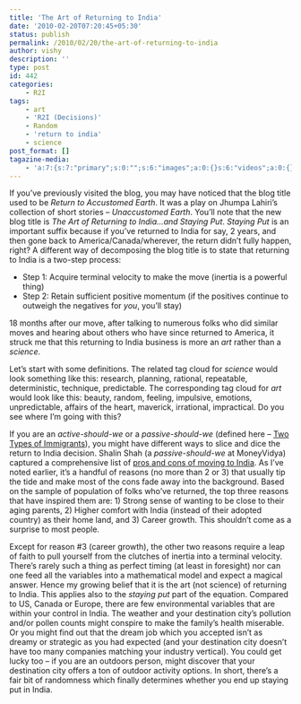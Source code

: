 ```yaml
---
title: 'The Art of Returning to India'
date: '2010-02-20T07:20:45+05:30'
status: publish
permalink: /2010/02/20/the-art-of-returning-to-india
author: vishy
description: ''
type: post
id: 442
categories: 
    - R2I
tags:
    - art
    - 'R2I (Decisions)'
    - Random
    - 'return to india'
    - science
post_format: []
tagazine-media:
    - 'a:7:{s:7:"primary";s:0:"";s:6:"images";a:0:{}s:6:"videos";a:0:{}s:11:"image_count";s:1:"0";s:6:"author";s:7:"2859667";s:7:"blog_id";s:7:"2786457";s:9:"mod_stamp";s:19:"2010-02-20 15:20:45";}'
---
```

If you’ve previously visited the blog, you may have noticed that the blog title used to be *Return to Accustomed Earth*. It was a play on Jhumpa Lahiri’s collection of short stories – *Unaccustomed Earth*. You’ll note that the new blog title is *The Art of Returning to India…and Staying Put*. *Staying Put* is an important suffix because if you’ve returned to India for say, 2 years, and then gone back to America/Canada/wherever, the return didn’t fully happen, right? A different way of decomposing the blog title is to state that returning to India is a two-step process:

- Step 1: Acquire terminal velocity to make the move (inertia is a powerful thing)
- Step 2: Retain sufficient positive momentum (if the positives continue to outweigh the negatives for *you*, you’ll stay)

18 months after our move, after talking to numerous folks who did similar moves and hearing about others who have since returned to America, it struck me that this returning to India business is more an *art* rather than a *science*.

Let’s start with some definitions. The related tag cloud for *science* would look something like this: research, planning, rational, repeatable, deterministic, technique, predictable. The corresponding tag cloud for *art* would look like this: beauty, random, feeling, impulsive, emotions, unpredictable, affairs of the heart, maverick, irrational, impractical. Do you see where I’m going with this?

If you are an *active-should-we* or a *passive-should-we* (defined here – [Two Types of Immigrants](http://ulaar.wordpress.com/2008/06/04/the-two-types-of-indian-immigrants/)), you might have different ways to slice and dice the return to India decision. Shalin Shah (a *passive-should-we* at MoneyVidya) captured a comprehensive list of [pros and cons of moving to India](http://www.moneyvidya.com/blog/moving-to-india-the-pros-and-cons/). As I’ve noted earlier, it’s a handful of reasons (no more than 2 or 3) that usually tip the tide and make most of the cons fade away into the background. Based on the sample of population of folks who’ve returned, the top three reasons that have inspired them are: 1) Strong sense of wanting to be close to their aging parents, 2) Higher comfort with India (instead of their adopted country) as their home land, and 3) Career growth. This shouldn’t come as a surprise to most people.

Except for reason #3 (career growth), the other two reasons require a leap of faith to pull yourself from the clutches of inertia into a terminal velocity. There’s rarely such a thing as perfect timing (at least in foresight) nor can one feed all the variables into a mathematical model and expect a magical answer. Hence my growing belief that it is the art (not science) of returning to India. This applies also to the *staying put* part of the equation. Compared to US, Canada or Europe, there are few environmental variables that are within your control in India. The weather and your destination city’s pollution and/or pollen counts might conspire to make the family’s health miserable. Or you might find out that the dream job which you accepted isn’t as dreamy or strategic as you had expected (and your destination city doesn’t have too many companies matching your industry vertical). You could get lucky too – if you are an outdoors person, might discover that your destination city offers a ton of outdoor activity options. In short, there’s a fair bit of randomness which finally determines whether you end up staying put in India.